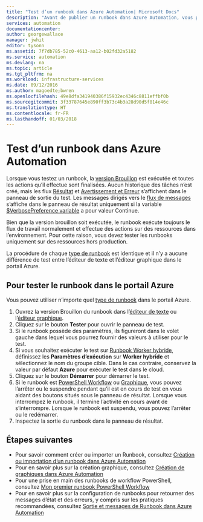 ```yaml
---
title: "Test d’un runbook dans Azure Automation| Microsoft Docs"
description: "Avant de publier un runbook dans Azure Automation, vous pouvez le tester pour vous assurer qu’il fonctionne comme prévu.  Cet article décrit la procédure de test d’un runbook et de l’affichage de son résultat."
services: automation
documentationcenter: 
author: georgewallace
manager: jwhit
editor: tysonn
ms.assetid: 7f7db785-52c0-4613-aa12-b02fd32a5182
ms.service: automation
ms.devlang: na
ms.topic: article
ms.tgt_pltfrm: na
ms.workload: infrastructure-services
ms.date: 09/12/2016
ms.author: magoedte;bwren
ms.openlocfilehash: 49e8dfa341940386f15932ec4346c8811effbf0b
ms.sourcegitcommit: 3f33787645e890ff3b73c4b3a28d90d5f814e46c
ms.translationtype: HT
ms.contentlocale: fr-FR
ms.lasthandoff: 01/03/2018
---
```

# <a name="testing-a-runbook-in-azure-automation"></a>Test d’un runbook dans Azure Automation
Lorsque vous testez un runbook, la [version Brouillon](automation-creating-importing-runbook.md#publishing-a-runbook) est exécutée et toutes les actions qu’il effectue sont finalisées. Aucun historique des tâches n’est créé, mais les flux [Résultat](automation-runbook-output-and-messages.md#output-stream) et [Avertissement et Erreur](automation-runbook-output-and-messages.md#message-streams) s’affichent dans le panneau de sortie du test. Les messages dirigés vers le [flux de messages](automation-runbook-output-and-messages.md#message-streams) s’affiche dans le panneau de résultat uniquement si la variable [$VerbosePreference variable](automation-runbook-output-and-messages.md#preference-variables) a pour valeur Continue.

Bien que la version brouillon soit exécutée, le runbook exécute toujours le flux de travail normalement et effectue des actions sur des ressources dans l’environnement. Pour cette raison, vous devez tester les runbooks uniquement sur des ressources hors production.

La procédure de chaque [type de runbook](automation-runbook-types.md) est identique et il n’y a aucune différence de test entre l’éditeur de texte et l’éditeur graphique dans le portail Azure.  

## <a name="to-test-a-runbook-in-the-azure-portal"></a>Pour tester le runbook dans le portail Azure
Vous pouvez utiliser n’importe quel [type de runbook](automation-runbook-types.md) dans le portail Azure.

1. Ouvrez la version Brouillon du runbook dans l’[éditeur de texte](automation-edit-textual-runbook.md) ou l’[éditeur graphique](automation-graphical-authoring-intro.md).
2. Cliquez sur le bouton **Tester** pour ouvrir le panneau de test.
3. Si le runbook possède des paramètres, ils figureront dans le volet gauche dans lequel vous pourrez fournir des valeurs à utiliser pour le test.
4. Si vous souhaitez exécuter le test sur [Runbook Worker hybride](automation-hybrid-runbook-worker.md), définissez les **Paramètres d’exécution** sur **Worker hybride** et sélectionnez le nom du groupe cible.  Dans le cas contraire, conservez la valeur par défaut **Azure** pour exécuter le test dans le cloud.
5. Cliquez sur le bouton **Démarrer** pour démarrer le test.
6. Si le runbook est [PowerShell Workflow](automation-runbook-types.md#powershell-workflow-runbooks) ou [Graphique](automation-runbook-types.md#graphical-runbooks), vous pouvez l’arrêter ou le suspendre pendant qu’il est en cours de test en vous aidant des boutons situés sous le panneau de résultat. Lorsque vous interrompez le runbook, il termine l’activité en cours avant de s’interrompre. Lorsque le runbook est suspendu, vous pouvez l’arrêter ou le redémarrer.
7. Inspectez la sortie du runbook dans le panneau de résultat.

## <a name="next-steps"></a>Étapes suivantes
* Pour savoir comment créer ou importer un Runbook, consultez [Création ou importation d’un runbook dans Azure Automation](automation-creating-importing-runbook.md)
* Pour en savoir plus sur la création graphique, consultez [Création de graphiques dans Azure Automation](automation-graphical-authoring-intro.md)
* Pour une prise en main des runbooks de workflow PowerShell, consultez [Mon premier runbook PowerShell Workflow](automation-first-runbook-textual.md)
* Pour en savoir plus sur la configuration de runbooks pour retourner des messages d’état et des erreurs, y compris sur les pratiques recommandées, consultez [Sortie et messages de Runbook dans Azure Automation](automation-runbook-output-and-messages.md)

